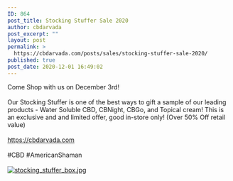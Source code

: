 ```yaml
---
ID: 864
post_title: Stocking Stuffer Sale 2020
author: cbdarvada
post_excerpt: ""
layout: post
permalink: >
  https://cbdarvada.com/posts/sales/stocking-stuffer-sale-2020/
published: true
post_date: 2020-12-01 16:49:02
---
```

<html><head></head><body>
Come Shop with us on December 3rd!<br /><br />Our Stocking Stuffer is one of the best ways to gift a sample of our leading products - Water Soluble CBD, CBNight, CBGo, and Topical cream! This is an exclusive and and limited offer, good in-store only! (Over 50% Off retail value)<br /><br /><a href="https://cbdarvada.com">https://cbdarvada.com</a><span> </span> <br /><br />#CBD #AmericanShaman
</body>
</html><br/><br/><a href="https://cbdarvada.com/wp-content/uploads/2020/12/1606859928072.jpg"  title="stocking_stuffer_box.jpg" ><img src="https://cbdarvada.com/wp-content/uploads/2020/12/1606859928072.jpg" alt="stocking_stuffer_box.jpg" title="stocking_stuffer_box.jpg" /></a>